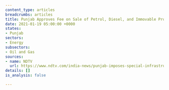 ```yaml
---
content_type: articles
breadcrumbs: articles
title: Punjab Approves Fee on Sale of Petrol, Diesel, and Immovable Property
date: 2021-01-19 05:00:00 +0000
states:
- Punjab
sectors:
- Energy
subsectors:
- Oil and Gas
sources:
- name: NDTV
  url: https://www.ndtv.com/india-news/punjab-imposes-special-infrastructure-development-fee-on-fuel-immovable-property-2351023
details: []
is_analysis: false

---
```

